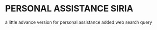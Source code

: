 # PERSONAL ASSISTANCE SIRIA
a little advance version for personal assistance
added web search query

